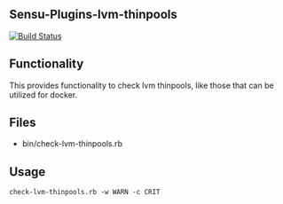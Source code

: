 ## Sensu-Plugins-lvm-thinpools
[![Build Status](https://travis-ci.org/mickfeech/sensu-plugins-lvm-thinpools.svg?branch=master)](https://travis-ci.org/sensu-plugins/sensu-plugins-disk-checks)
## Functionality
This provides functionality to check lvm thinpools, like those that can be utilized for docker.

## Files
 - bin/check-lvm-thinpools.rb

## Usage
```
check-lvm-thinpools.rb -w WARN -c CRIT
```